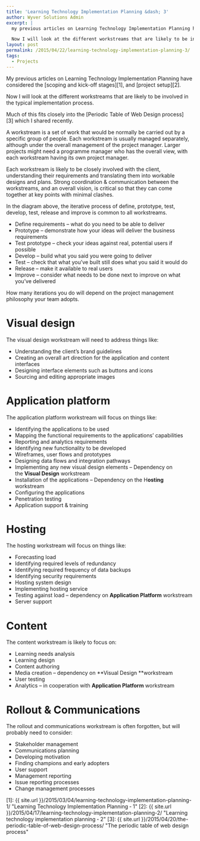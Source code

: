 ```yaml
---
title: 'Learning Technology Implementation Planning &dash; 3'
author: Wyver Solutions Admin
excerpt: |
  my previous articles on Learning Technology Implementation Planning have considered the scoping and kick-off stages, and project setup.

  Now I will look at the different workstreams that are likely to be involved in the typical implementation process.
layout: post
permalink: /2015/04/22/learning-technology-implementation-planning-3/
tags:
  - Projects
---
```

My previous articles on Learning Technology Implementation Planning have considered the [scoping and kick-off stages][1], and [project setup][2].

Now I will look at the different workstreams that are likely to be involved in the typical implementation process.

Much of this fits closely into the [Periodic Table of Web Design process][3] which I shared recently.

A workstream is a set of work that would be normally be carried out by a specific group of people. Each workstream is usually managed separately, although under the overall management of the project manager. Larger projects might need a programme manager who has the overall view, with each workstream having its own project manager.

Each workstream is likely to be closely involved with the client, understanding their requirements and translating them into workable designs and plans. Strong coordination &amp; communication between the workstreams, and an overall vision, is critical so that they can come together at key points with minimal clashes.

In the diagram above, the iterative process of define, prototype, test, develop, test, release and improve is common to all workstreams.

  * Define requirements &#8211; what do you need to be able to deliver
  * Prototype &#8211; demonstrate how your ideas will deliver the business requirements
  * Test prototype &#8211; check your ideas against real, potential users if possible
  * Develop &#8211; build what you said you were going to deliver
  * Test &#8211; check that what you&#8217;ve built still does what you said it would do
  * Release &#8211; make it available to real users
  * Improve &#8211; consider what needs to be done next to improve on what you&#8217;ve delivered

How many iterations you do will depend on the project management philosophy your team adopts.

# Visual design

The visual design workstream will need to address things like:

  * Understanding the client&#8217;s brand guidelines
  * Creating an overall art direction for the application and content interfaces
  * Designing interface elements such as buttons and icons
  * Sourcing and editing appropriate images

# Application platform

The application platform workstream will focus on things like:

  * Identifying the applications to be used
  * Mapping the functional requirements to the applications&#8217; capabilities
  * Reporting and analytics requirements
  * Identifying new functionality to be developed
  * Wireframes, user flows and prototypes
  * Designing data flows and integration pathways
  * Implementing any new visual design elements &#8211; Dependency on the **Visual Design** workstream
  * Installation of the applications &#8211; Dependency on the H**osting** workstream
  * Configuring the applications
  * Penetration testing
  * Application support &amp; training

# Hosting

The hosting workstream will focus on things like:

  * Forecasting load
  * Identifying required levels of redundancy
  * Identifying required frequency of data backups
  * Identifying security requirements
  * Hosting system design
  * Implementing hosting service
  * Testing against load &#8211; dependency on **Application Platform** workstream
  * Server support

# Content

The content workstream is likely to focus on:

  * Learning needs analysis
  * Learning design
  * Content authoring
  * Media creation &#8211; dependency on **Visual Design **workstream
  * User testing
  * Analytics &#8211; in cooperation with **Application Platform** workstream

# Rollout &amp; Communications

The rollout and communications workstream is often forgotten, but will probably need to consider:

  * Stakeholder management
  * Communications planning
  * Developing motivation
  * Finding champions and early adopters
  * User support
  * Management reporting
  * Issue reporting processes
  * Change management processes

 [1]: {{ site.url }}/2015/03/04/learning-technology-implementation-planning-1/ "Learning Technology Implementation Planning &dash; 1"
 [2]: {{ site.url }}/2015/04/17/learning-technology-implementation-planning-2/ "Learning technology implementation planning &dash; 2"
 [3]: {{ site.url }}/2015/04/20/the-periodic-table-of-web-design-process/ "The periodic table of web design process"
